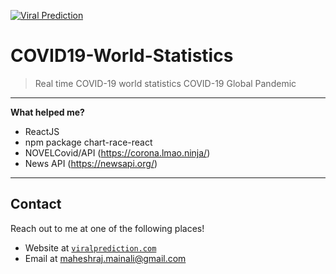 <a href="https://covid19.viralprediction.com"><img src="https://viralprediction.com/home/wp-content/uploads/2020/03/cropped-Viral-Prediction-Logo-325x150-1-1-300x120.png" title="COVID19-World-Statistics" alt="Viral Prediction"></a>
# COVID19-World-Statistics
> Real time COVID-19 world statistics
> COVID-19 Global Pandemic
---
**What helped me?**

- ReactJS
- npm package chart-race-react
- NOVELCovid/API (https://corona.lmao.ninja/)
- News API (https://newsapi.org/)
---
## Contact

Reach out to me at one of the following places!

- Website at <a href="https://viralprediction.com" target="_blank">`viralprediction.com`</a>
- Email at maheshraj.mainali@gmail.com
